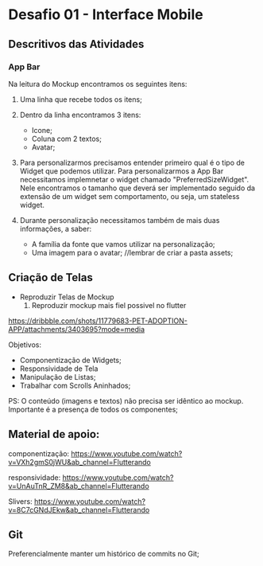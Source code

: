 # Desafio 01 - Interface Mobile

## Descritivos das Atividades
### App Bar
Na leitura do Mockup encontramos os seguintes itens:
1. Uma linha que recebe todos os itens;

2. Dentro da linha encontramos 3 itens:
    - Icone;
    - Coluna com 2 textos;
    - Avatar;

3. Para personalizarmos precisamos entender primeiro qual é o tipo de Widget que podemos utilizar. Para personalizarmos a App Bar necessitamos implemnetar o widget chamado "PreferredSizeWidget". Nele encontramos o tamanho que deverá ser implementado seguido da extensão de um widget sem comportamento, ou seja, um stateless widget. 

4. Durante personalização necessitamos também de mais duas informações, a saber:
    - A família da fonte que vamos utilizar na personalização;
    - Uma imagem para o avatar; //lembrar de criar a pasta assets;
## Criação de Telas

- Reproduzir Telas de Mockup
    1. Reproduzir mockup mais fiel possivel no flutter

https://dribbble.com/shots/11779683-PET-ADOPTION-APP/attachments/3403695?mode=media

Objetivos:
- Componentização de Widgets;
- Responsividade de Tela
- Manipulação de Listas;
- Trabalhar com Scrolls Aninhados;

PS: O conteúdo (imagens e textos) não precisa ser idêntico ao mockup. Importante é a presença de todos os componentes;

## Material de apoio:

componentização: https://www.youtube.com/watch?v=VXh2gmS0jWU&ab_channel=Flutterando

responsividade: https://www.youtube.com/watch?v=UnAuTnR_ZM8&ab_channel=Flutterando

Slivers: https://www.youtube.com/watch?v=8C7cGNdJEkw&ab_channel=Flutterando

## Git

Preferencialmente manter um histórico de commits no Git;